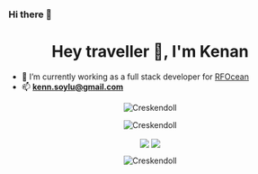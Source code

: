 ### Hi there 👋

<!--
**Creskendoll/Creskendoll** is a ✨ _special_ ✨ repository because its `README.md` (this file) appears on your GitHub profile.

Here are some ideas to get you started:

- 🔭 I’m currently working on ...
- 🌱 I’m currently learning ...
- 👯 I’m looking to collaborate on ...
- 🤔 I’m looking for help with ...
- 💬 Ask me about ...
- 📫 How to reach me: ...
- 😄 Pronouns: ...
- ⚡ Fun fact: ...
-->


<h1 align="center">Hey traveller 👋, I'm Kenan</h1>

- 🔭 I’m currently working as a full stack developer for [RFOcean](https://rfocean.com/)
- 📫 **kenn.soylu@gmail.com**

<p align="center">
<img src="https://komarev.com/ghpvc/?username=Creskendoll&label=Views&color=lightgrey&style=flat-square" alt="Creskendoll" /> 
</p>
<p align="center">
<img src="https://github-profile-trophy.vercel.app/?username=Creskendoll&rank=SECRET,SSS,SS,S,AAA,AA,A,B&theme=radical&no-bg=true&no-frame=true&column=3" alt="Creskendoll" />
</p>
<p align="center">
<img align="center" src="https://github-readme-stats.vercel.app/api?username=Creskendoll&theme=blue-green&show_icons=true&count_private=true&hide_border=true" />
<img align="center" src="https://github-readme-stats.vercel.app/api/top-langs/?username=Creskendoll&layout=compact&langs_count=8&theme=blue-green&hide_border=true" />

</p>
<p align="center">
<img align="center" src="https://github-readme-streak-stats.herokuapp.com/?user=Creskendoll&theme=blue-green&hide_border=true" alt="Creskendoll" />
</p>
